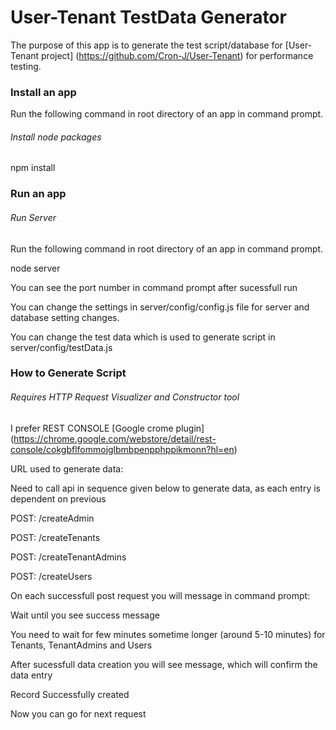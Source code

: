 User-Tenant TestData Generator
=================================================

The purpose of this app is to generate the test script/database for [User-Tenant project] (https://github.com/Cron-J/User-Tenant) for performance testing.


### Install an app

Run the following command in root directory of an app in command prompt.

###### *Install node packages*

npm install

### Run an app

###### *Run Server*

Run the following command in root directory of an app in command prompt.

node server

You can see the port number in command prompt after sucessfull run

You can change the settings in server/config/config.js file for server and database setting changes.

You can change the test data which is used to generate script in server/config/testData.js

### How to Generate Script

###### *Requires HTTP Request Visualizer and Constructor tool*

I prefer REST CONSOLE [Google crome plugin] (https://chrome.google.com/webstore/detail/rest-console/cokgbflfommojglbmbpenpphppikmonn?hl=en)

URL used to generate data:

Need to call api in sequence given below to generate data, as each entry is dependent on previous

POST: /createAdmin

POST: /createTenants

POST: /createTenantAdmins

POST: /createUsers


On each successfull post request you will message in command prompt:

Wait until you see success message

You need to wait for few minutes sometime longer (around 5-10 minutes) for Tenants, TenantAdmins and Users

After sucessfull data creation you will see message, which will confirm the data entry

Record Successfully created

Now you can go for next request
